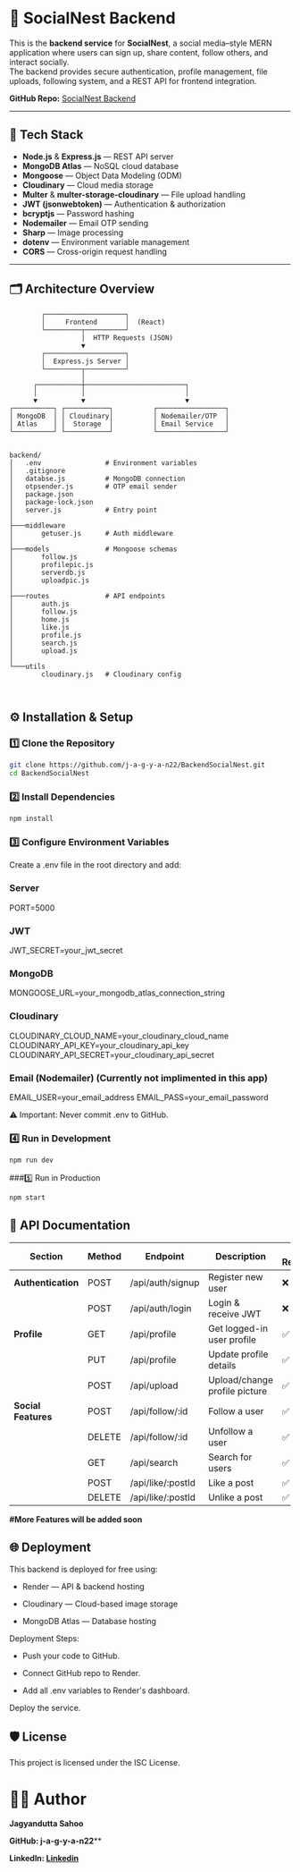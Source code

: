 # 📌 SocialNest Backend

This is the **backend service** for **SocialNest**, a social media–style MERN application where users can sign up, share content, follow others, and interact socially.  
The backend provides secure authentication, profile management, file uploads, following system, and a REST API for frontend integration.

**GitHub Repo:** [SocialNest Backend](https://github.com/j-a-g-y-a-n22/BackendSocialNest.git)

---

## 🚀 Tech Stack

- **Node.js** & **Express.js** — REST API server
- **MongoDB Atlas** — NoSQL cloud database
- **Mongoose** — Object Data Modeling (ODM)
- **Cloudinary** — Cloud media storage
- **Multer** & **multer-storage-cloudinary** — File upload handling
- **JWT (jsonwebtoken)** — Authentication & authorization
- **bcryptjs** — Password hashing
- **Nodemailer** — Email OTP sending
- **Sharp** — Image processing
- **dotenv** — Environment variable management
- **CORS** — Cross-origin request handling

---

## 🗂 Architecture Overview

```text
        ┌────────────────────┐
        │     Frontend       │  (React)
        └─────────┬──────────┘
                  │  HTTP Requests (JSON)
                  ▼
        ┌────────────────────┐
        │  Express.js Server │
        └─────────┬──────────┘
                  │
      ┌───────────┼─────────────────────────┐
      │           │                         │
      ▼           ▼                         ▼
┌──────────┐ ┌───────────┐          ┌─────────────────┐
│ MongoDB  │ │ Cloudinary│          │ Nodemailer/OTP  │
│ Atlas    │ │  Storage  │          │ Email Service   │
└──────────┘ └───────────┘          └─────────────────┘


backend/
│   .env                # Environment variables
│   .gitignore
│   databse.js          # MongoDB connection
│   otpsender.js        # OTP email sender
│   package.json
│   package-lock.json
│   server.js           # Entry point
│
├───middleware
│       getuser.js      # Auth middleware
│
├───models              # Mongoose schemas
│       follow.js
│       profilepic.js
│       serverdb.js
│       uploadpic.js
│
├───routes              # API endpoints
│       auth.js
│       follow.js
│       home.js
│       like.js
│       profile.js
│       search.js
│       upload.js
│
└───utils
        cloudinary.js   # Cloudinary config



```
## ⚙️ Installation & Setup

### 1️⃣ Clone the Repository
```bash
git clone https://github.com/j-a-g-y-a-n22/BackendSocialNest.git
cd BackendSocialNest

```
### 2️⃣ Install Dependencies
```bash
npm install
```
### 3️⃣ Configure Environment Variables
Create a .env file in the root directory and add:
### Server
PORT=5000

### JWT
JWT_SECRET=your_jwt_secret

### MongoDB
MONGOOSE_URL=your_mongodb_atlas_connection_string

### Cloudinary
CLOUDINARY_CLOUD_NAME=your_cloudinary_cloud_name
CLOUDINARY_API_KEY=your_cloudinary_api_key
CLOUDINARY_API_SECRET=your_cloudinary_api_secret

### Email (Nodemailer) (Currently not implimented in this app)
EMAIL_USER=your_email_address
EMAIL_PASS=your_email_password

⚠️ Important: Never commit .env to GitHub.

### 4️⃣ Run in Development
```bash
npm run dev
```
###5️⃣ Run in Production
```bash
npm start
```

## 📌 API Documentation
| Section          | Method | Endpoint           | Description                | Auth Required |
|------------------|--------|--------------------|----------------------------|--------------|
| **Authentication** | POST   | /api/auth/signup   | Register new user           | ❌            |
|                  | POST   | /api/auth/login    | Login & receive JWT         | ❌            |
| **Profile**      | GET    | /api/profile       | Get logged-in user profile  | ✅            |
|                  | PUT    | /api/profile       | Update profile details      | ✅            |
|                  | POST   | /api/upload        | Upload/change profile picture | ✅          |
| **Social Features** | POST   | /api/follow/:id    | Follow a user               | ✅            |
|                  | DELETE | /api/follow/:id    | Unfollow a user             | ✅            |
|                  | GET    | /api/search        | Search for users            | ✅            |
|                  | POST   | /api/like/:postId  | Like a post                | ✅            |
|                  | DELETE | /api/like/:postId  | Unlike a post              | ✅            |


**#More Features will be added soon**

## 🌐 Deployment

This backend is deployed for free using:

- Render — API & backend hosting

- Cloudinary — Cloud-based image storage

- MongoDB Atlas — Database hosting

Deployment Steps:

- Push your code to GitHub.

- Connect GitHub repo to Render.

- Add all .env variables to Render's dashboard.

Deploy the service.

## 🛡 License
This project is licensed under the ISC License.

# 👨‍💻 Author
**Jagyandutta Sahoo**

**GitHub: j-a-g-y-a-n22****

**LinkedIn: [Linkedin](www.linkedin.com/in/jagyandutta-sahoo-4ab83727a)**
